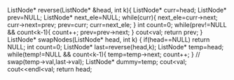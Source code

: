 ListNode* reverse(ListNode* &head, int k){
ListNode* curr=head;
ListNode* prev=NULL;
ListNode* next_ele=NULL;
while(curr){
next_ele=curr->next;
curr->next=prev;
prev=curr;
curr=next_ele;
}
int count=0;
while(prev!=NULL && count<k-1){
count++;
prev=prev->next;
}
cout<<prev->val;
return prev;
}
ListNode* swapNodes(ListNode* head, int k) {
if(head==NULL) return NULL;
int count=0;
ListNode* last=reverse(head,k);
ListNode* temp=head;
while(temp!=NULL && count<k-1){
temp=temp->next;
count++;
}
// swap(temp->val,last->val);
ListNode* dummy=temp;
cout<<dummy->val;
cout<<endl<<last->val;
return head;